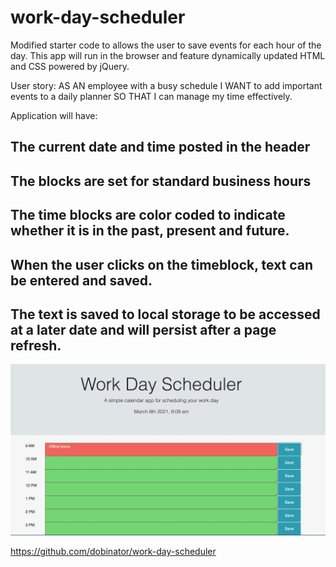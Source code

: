# work-day-scheduler
Modified starter code to allows the user to save events for each hour of the day.  This app will run in the browser and feature dynamically updated HTML and CSS powered by jQuery.


User story: 
AS AN employee with a busy schedule
I WANT to add important events to a daily planner
SO THAT I can manage my time effectively. 

Application will have: 
## The current date and time posted in the header
## The blocks are set for standard business hours
## The time blocks are color coded to indicate whether it is in the past, present and future.
## When the user clicks on the timeblock, text can be entered and saved.
## The text is saved to local storage to be accessed at a later date and will persist after a page refresh.



![work-day-scheduler](./assets/images/schedule.jpg)

https://github.com/dobinator/work-day-scheduler


